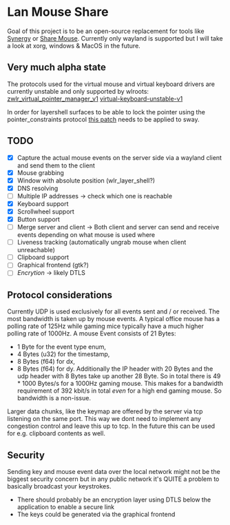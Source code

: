 # Lan Mouse Share
Goal of this project is to be an open-source replacement for tools like [Synergy](https://symless.com/synergy) or [Share Mouse](https://www.sharemouse.com/de/).
Currently only wayland is supported but I will take a look at xorg, windows & MacOS in the future.

## Very much alpha state
The protocols used for the virtual mouse and virtual keyboard drivers are currently unstable and only supported by wlroots:
[zwlr\_virtual\_pointer\_manager\_v1](wlr-virtual-pointer-unstable-v1)
[virtual-keyboard-unstable-v1](https://wayland.app/protocols/virtual-keyboard-unstable-v1)

In order for layershell surfaces to be able to lock the pointer using the pointer\_constraints protocol [this patch](https://github.com/swaywm/sway/pull/7178) needs to be applied to sway.

## TODO
- [x] Capture the actual mouse events on the server side via a wayland client and send them to the client
- [x] Mouse grabbing
- [x] Window with absolute position (wlr\_layer\_shell?)
- [x] DNS resolving
- [ ] Multiple IP addresses -> check which one is reachable
- [x] Keyboard support
- [x] Scrollwheel support
- [x] Button support
- [ ] Merge server and client -> Both client and server can send and receive events depending on what mouse is used where
- [ ] Liveness tracking (automatically ungrab mouse when client unreachable)
- [ ] Clipboard support
- [ ] Graphical frontend (gtk?)
- [ ] *Encrytion* -> likely DTLS

## Protocol considerations
Currently UDP is used exclusively for all events sent and / or received.
The most bandwidth is taken up by mouse events. A typical office mouse has a polling rate of 125Hz
while gaming mice typically have a much higher polling rate of 1000Hz.
A mouse Event consists of 21 Bytes:
- 1 Byte for the event type enum,
- 4 Bytes (u32) for the timestamp,
- 8 Bytes (f64) for dx,
- 8 Bytes (f64) for dy.
Additionally the IP header with 20 Bytes and the udp header with 8 Bytes take up another 28 Byte.
So in total there is 49 * 1000 Bytes/s for a 1000Hz gaming mouse.
This makes for a bandwidth requirement of 392 kbit/s in total _even_ for a high end gaming mouse.
So bandwidth is a non-issue.

Larger data chunks, like the keymap are offered by the server via tcp listening on the same port.
This way we dont need to implement any congestion control and leave this up to tcp.
In the future this can be used for e.g. clipboard contents as well.


## Security
Sending key and mouse event data over the local network might not be the biggest security concern but in any public network it's QUITE a problem to basically broadcast your keystrokes.
- There should probably be an encryption layer using DTLS below the application to enable a secure link
- The keys could be generated via the graphical frontend
